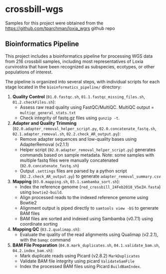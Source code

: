 # crossbill-wgs

Samples for this project were obtained from the https://github.com/tparchman/loxia_wgrs github repo

## Bioinformatics Pipeline

This project includes a bioinformatics pipeline for processing WGS data from 216 crossbill samples, including most representatives of Loxia curvirostra that have been recognized as subspecies, ecotypes, or other populations of interest. 

The pipeline is organized into several steps, with individual scripts for each stage located in the `bioinformatics_pipeline/` directory:

1.  **Quality Control** (`01.0.fastqc.sh`, `01.1.fastqc_missing_files.sh`, `01.2.checkFiles.sh`):
    *   Assess raw read quality using FastQC/MultiQC. MultiQC output = `multiqc_general_stats.txt`
    *   Check integrity of fastq.gz files using `gunzip -t`.
2.  **Adapter and Quality Trimming** (`02.0.adapter_removal_helper_script.py`, `02.0.concatenate_fastq.sh`, `02.1.adapter_removal.sh`, `02.2.check_AR_output.py`):
    *   Remove adapter sequences and low-quality bases using AdapterRemoval (v2.1.1)
    *   Helper script (`02.0.adapter_removal_helper_script.py`) generates commands based on sample metadata. Note: some samples with multiple fastq files were manually concatenated (`02.0.concatenate_fastq.sh`)
    *   Output `.settings` files are parsed by a python script (`02.2.check_AR_output.py`) to generate `adapter_removal_summary.csv`
3.  **Mapping** (`03.0.mapping.sh`, `03.1.sambamba_sort.sh`):
    *   Index the reference genome (`red_crossbill_24Feb2018_V5eIH.fasta`) using `bowtie2-build`.
    *   Align processed reads to the indexed reference genome using Bowtie2
    *   Alignment output is piped directly to `samtools view -bS` to generate BAM files
    *   BAM files are sorted and indexed using Sambamba (v0.7.1) using coordinate sorting
4.  **Mapping QC** (`03.2.qualimap.sh`):
    *   Evaluate the quality of the read alignments using Qualimap (v2.2.1), with the `bamqc` command
5.  **BAM File Preparation** (`04.0.mark_duplicates.sh`, `04.1.validate_bam.sh`, `04.2.index_bam.sh`):
    *   Mark duplicate reads using Picard (v2.8.2) `MarkDuplicates`  
    *   Validate BAM file integrity using picard `ValidateSamFile` 
    *   Index the processed BAM files using Picard `BuildBamIndex`.
